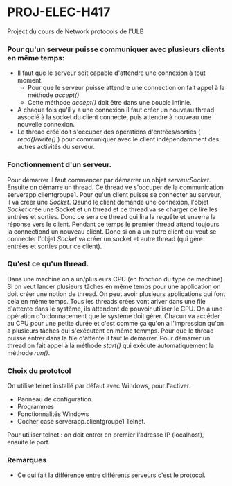 # PROJ-ELEC-H417
Project du cours de Network protocols de l'ULB

### Pour qu'un serveur puisse communiquer avec plusieurs clients en même temps:  
* Il faut que le serveur soit capable d'attendre une connexion à tout moment. 
  * Pour que le serveur puisse attendre une connection on fait appel à la méthode *accept()*
  * Cette méthode *accept()* doit être dans une boucle infinie. 
* A chaque fois qu'il y a une connexion il faut créer un nouveau thread associé à la socket du client connecté, puis attendre à nouveau une nouvelle connexion. 
* Le thread créé doit s'occuper des opérations d'entrées/sorties ( *read()/write()* ) pour communiquer avec le client indépendamment des autres activités du serveur.

### Fonctionnement d'un serveur. 

Pour démarrer il faut commencer par démarrer un objet *serveurSocket*. Ensuite on démarre un thread. Ce thread ve s'occuper de la communication serverapp.clientgroupe1. 
Pour qu'un client puisse se connecter au serveur, il va créer une *Socket*. Qaund le client demande une connexion, l'objet *Socket* crée une Socket et un thread et ce thread va se charger de lire les entrées et sorties. 
Donc ce sera ce thread qui lira la requête et enverra la réponse vers le client. Pendant ce temps le premier thread attend toujours la connectiond un nouveau client. 
Donc si on a un autre client qui veut se connecter l'objet *Socket* va créer un socket et autre thread (qui gère entrées et sorties pour ce client). 

### Qu'est ce qu'un thread. 

Dans une machine on a un/plusieurs CPU (en fonction du type de machine)
Si on veut lancer plusieurs tâches en même temps pour une application on doit créer une notion de thread. 
On peut avoir plusieurs applications qui font cela en même temps. 
Tous les threads crées vont ariver dans une file d'attente dans le système, ils attendent de pouvoir utiliser le CPU. On a une opération d'ordonnacement que le système doit gérer. 
Chacun va accéder au CPU pour une petite durée et c'est comme ça qu'on a l'impression qu'on a plusieurs tâches qui s'exécutent en même temmps. 
Pour que le thread puisse entrer dans la file d'attente il faut le démarrer. 
Pour démarrer un thread on fait appel à la méthode *start()* qui exécute automatiquement la méthode *run()*. 


### Choix du prototcol 

On utilise telnet installé par défaut avec Windows, pour l'activer: 
* Panneau de configuration. 
* Programmes
* Fonctionnalités Windows
* Cocher case serverapp.clientgroupe1 Telnet. 
 

Pour utiliser telnet : on doit entrer en premier l'adresse IP (localhost), ensuite le port.  


### Remarques 

* Ce qui fait la différence entre différents serveurs c'est le protocol. 


